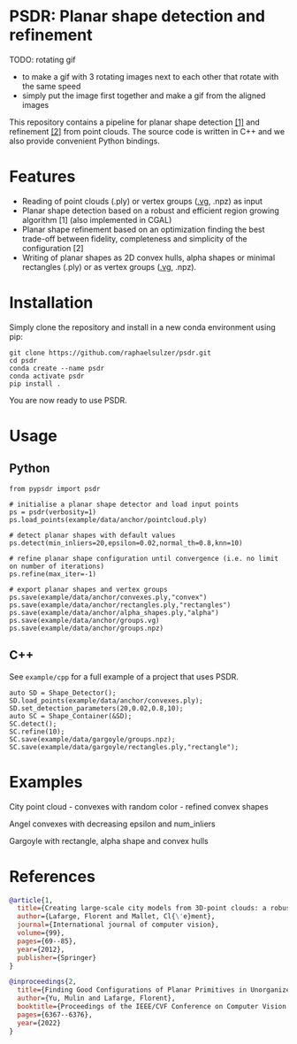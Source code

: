 # PSDR: Planar shape detection and refinement

TODO: rotating gif 
- to make a gif with 3 rotating images next to each other that rotate with the same speed
- simply put the image first together and make a gif from the aligned images

This repository contains a pipeline for planar shape detection [[1]](#references) and refinement [[2]](#references) from point clouds. The source code is written in C++ and we also provide convenient Python bindings.

# Features


- Reading of point clouds (.ply) or vertex groups ([.vg](https://abspy.readthedocs.io/en/latest/vertexgroup.html), .npz) as input
- Planar shape detection based on a robust and efficient region growing algorithm [1] (also implemented in CGAL)
- Planar shape refinement based on an optimization finding the best trade-off between fidelity, completeness and simplicity of the configuration [2]
- Writing of planar shapes as 2D convex hulls, alpha shapes or minimal rectangles (.ply) or as vertex groups ([.vg](https://abspy.readthedocs.io/en/latest/vertexgroup.html), .npz).

# Installation

Simply clone the repository and install in a new conda environment using pip:

```
git clone https://github.com/raphaelsulzer/psdr.git
cd psdr
conda create --name psdr
conda activate psdr
pip install . 
```

You are now ready to use PSDR.


# Usage


## Python

```
from pypsdr import psdr

# initialise a planar shape detector and load input points                                              
ps = psdr(verbosity=1)                                               
ps.load_points(example/data/anchor/pointcloud.ply)

# detect planar shapes with default values
ps.detect(min_inliers=20,epsilon=0.02,normal_th=0.8,knn=10)

# refine planar shape configuration until convergence (i.e. no limit on number of iterations)
ps.refine(max_iter=-1)

# export planar shapes and vertex groups  
ps.save(example/data/anchor/convexes.ply,"convex")                  
ps.save(example/data/anchor/rectangles.ply,"rectangles")            
ps.save(example/data/anchor/alpha_shapes.ply,"alpha")               
ps.save(example/data/anchor/groups.vg)                              
ps.save(example/data/anchor/groups.npz)                             
```


## C++

See `example/cpp` for a full example of a project that uses PSDR.

```
auto SD = Shape_Detector();
SD.load_points(example/data/anchor/convexes.ply);
SD.set_detection_parameters(20,0.02,0.8,10);
auto SC = Shape_Container(&SD);
SC.detect();
SC.refine(10);
SC.save(example/data/gargoyle/groups.npz);
SC.save(example/data/gargoyle/rectangles.ply,"rectangle");
```



# Examples

City 
point cloud - convexes with random color - refined convex shapes

Angel 
convexes with decreasing epsilon and num_inliers

Gargoyle with rectangle, alpha shape and convex hulls


# References

```bibtex
@article{1,
  title={Creating large-scale city models from 3D-point clouds: a robust approach with hybrid representation},
  author={Lafarge, Florent and Mallet, Cl{\'e}ment},
  journal={International journal of computer vision},
  volume={99},
  pages={69--85},
  year={2012},
  publisher={Springer}
}
```

```bibtex
@inproceedings{2,
  title={Finding Good Configurations of Planar Primitives in Unorganized Point Clouds},
  author={Yu, Mulin and Lafarge, Florent},
  booktitle={Proceedings of the IEEE/CVF Conference on Computer Vision and Pattern Recognition},
  pages={6367--6376},
  year={2022}
}
```